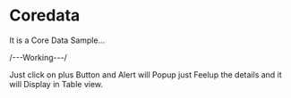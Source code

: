 # Coredata
It is a Core Data Sample...

/---Working---/

Just click on plus Button and Alert will Popup just Feelup the details and it will Display in Table view.
